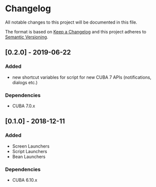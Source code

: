 # Changelog
All notable changes to this project will be documented in this file.

The format is based on [Keep a Changelog](http://keepachangelog.com/en/1.0.0/)
and this project adheres to [Semantic Versioning](http://semver.org/spec/v2.0.0.html).

## [0.2.0] - 2019-06-22

### Added
- new shortcut variables for script for new CUBA 7 APIs (notifications, dialogs etc.)

### Dependencies
- CUBA 7.0.x

## [0.1.0] - 2018-12-11

### Added
- Screen Launchers
- Script Launchers
- Bean Launchers

### Dependencies
- CUBA 6.10.x

